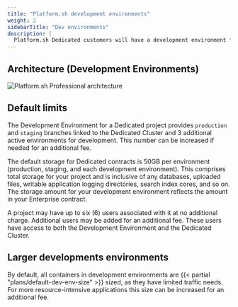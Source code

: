 ```yaml
---
title: "Platform.sh development environments"
weight: 2
sidebarTitle: "Dev environments"
description: |
  Platform.sh Dedicated customers will have a development environment for their project that consists of a Platform.sh Grid project, typically provisioned by the Platform.sh team to reflect the amount of storage in your contract. This environment will provide you with all the DevOps, Continuous Integration, Continuous Deployment, and other workflow tooling of the professional product, but will segregate the performance impacts from your production hardware.
---
```


## Architecture (Development Environments)

![Platform.sh Professional architecture](/images/dedicated/PS-Arch-NoHA.svg "0.6")

## Default limits

The Development Environment for a Dedicated project provides `production` and `staging` branches linked to the Dedicated Cluster
and 3 additional active environments for development.
This number can be increased if needed for an additional fee.

The default storage for Dedicated contracts is 50GB per environment (production, staging, and each development environment).
This comprises total storage for your project and is inclusive of any databases, uploaded files,
writable application logging directories, search index cores, and so on.
The storage amount for your development environment reflects the amount in your Enterprise contract.

A project may have up to six (6) users associated with it at no additional charge.
Additional users may be added for an additional fee.
These users have access to both the Development Environment and the Dedicated Cluster.

## Larger developments environments

By default, all containers in development environments are {{< partial "plans/default-dev-env-size" >}} sized, as they have limited traffic needs.
For more resource-intensive applications this size can be increased for an additional fee.
